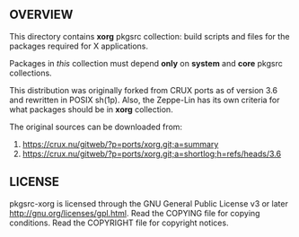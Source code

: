 OVERVIEW
--------
This directory contains **xorg** pkgsrc collection: build scripts and
files for the packages required for X applications.

Packages in _this_ collection must depend **only** on **system** and
**core** pkgsrc collections.

This distribution was originally forked from CRUX ports as of version
3.6 and rewritten in POSIX sh(1p).  Also, the Zeppe-Lin has its own
criteria for what packages should be in **xorg** collection.

The original sources can be downloaded from:
1. https://crux.nu/gitweb/?p=ports/xorg.git;a=summary
2. https://crux.nu/gitweb/?p=ports/xorg.git;a=shortlog;h=refs/heads/3.6


LICENSE
-------
pkgsrc-xorg is licensed through the GNU General Public License v3 or
later <http://gnu.org/licenses/gpl.html>.
Read the COPYING file for copying conditions.
Read the COPYRIGHT file for copyright notices.
